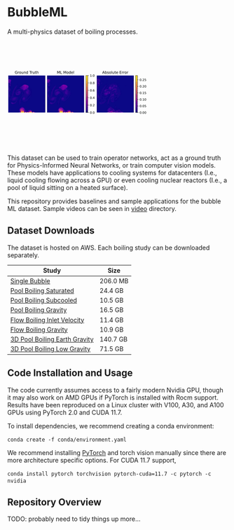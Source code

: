 # BubbleML

A multi-physics dataset of boiling processes.

![SubCooled Temperature](video/subcooled.gif)

This dataset can be used to train operator networks, act as a ground truth for Physics-Informed Neural Networks, or train computer vision models.
These models have applications to cooling systems for datacenters (I.e., liquid cooling flowing across a GPU) or even cooling nuclear reactors (I.e., a pool of liquid sitting on a heated surface).

This repository provides baselines and sample applications for the bubble ML dataset. Sample videos can be seen in [video](video/) directory. 

## Dataset Downloads

The dataset is hosted on AWS. Each boiling study can be downloaded separately.

| Study | Size |
|-----------------------|----|
| [Single Bubble](https://bubble-ml-simulations.s3.us-east-2.amazonaws.com/single-bubble.tar.gz)     | 206.0 MB |
| [Pool Boiling Saturated](https://bubble-ml-simulations.s3.us-east-2.amazonaws.com/pool-boiling-saturated-fc72-2d.tar.gz)      | 24.4 GB |
| [Pool Boiling Subcooled](https://bubble-ml-simulations.s3.us-east-2.amazonaws.com/pool-boiling-subcooled-fc72-2d.tar.gz)      | 10.5 GB |
| [Pool Boiling Gravity](https://bubble-ml-simulations.s3.us-east-2.amazonaws.com/pool-boiling-gravity-fc72-2d.tar.gz)        | 16.5 GB |
| [Flow Boiling Inlet Velocity](https://bubble-ml-simulations.s3.us-east-2.amazonaws.com/flow-boiling-velscale-fc72-2d.tar.gz) | 11.4 GB |
| [Flow Boiling Gravity](https://bubble-ml-simulations.s3.us-east-2.amazonaws.com/flow-boiling-gravity-fc72-2d.tar.gz)        | 10.9 GB |
| [3D Pool Boiling Earth Gravity](https://anl.app.box.com/s/wwj2f9b0t2eetjmieoj163axmxctuswd)    | 140.7 GB |
| [3D Pool Boiling Low Gravity](https://anl.app.box.com/s/vnsfq59k9gnkhxyhhrc48sjwj61sjnia/) | 71.5 GB |

## Code Installation and Usage

The code currently assumes access to a fairly modern Nvidia GPU, though
it may also work on AMD GPUs if PyTorch is installed with Rocm support.
Results have been reproduced on a Linux cluster with V100, A30, and A100 GPUs using PyTorch 2.0 and CUDA 11.7.

To install dependencies, we recommend creating a conda environment:

~~~~
conda create -f conda/environment.yaml
~~~~

We recommend installing [PyTorch](https://pytorch.org/get-started/locally/) and 
torch vision manually since there are more architecture specific options. 
For CUDA 11.7 support, 

~~~~
conda install pytorch torchvision pytorch-cuda=11.7 -c pytorch -c nvidia
~~~~

## Repository Overview

TODO: probably need to tidy things up more...

